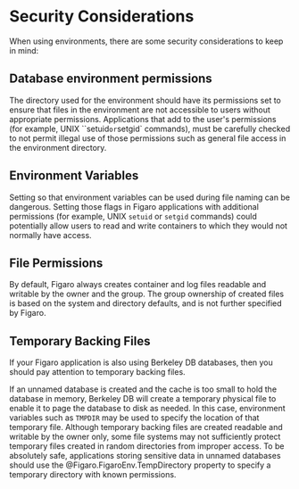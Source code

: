 # Security Considerations

When using environments, there are some security considerations to keep in mind:

## Database environment permissions

The directory used for the environment should have its permissions set to ensure that files in the environment are not accessible to users without appropriate permissions. Applications that add to the user's permissions (for example, UNIX ``setuid` or `setgid` commands), must be carefully checked to not permit illegal use of those permissions such as general file access in the environment directory.

## Environment Variables

Setting so that environment variables can be used during file naming can be dangerous. Setting those flags in Figaro applications with additional permissions (for example, UNIX `setuid` or `setgid` commands) could potentially allow users to read and write containers to which they would not normally have access.

## File Permissions

By default, Figaro always creates container and log files readable and writable by the owner and the group. The group ownership of created files is based on the system and directory defaults, and is not further specified by Figaro.


## Temporary Backing Files

If your Figaro application is also using Berkeley DB databases, then you should pay attention to temporary backing files.


If an unnamed database is created and the cache is too small to hold the database in memory, Berkeley DB will create a temporary physical file to enable it to page the database to disk as needed. In this case, environment variables such as `TMPDIR` may be used to specify the location of that temporary file. Although temporary backing files are created readable and writable by the owner only, some file systems may not sufficiently protect temporary files created in random directories from improper access. To be absolutely safe, applications storing sensitive data in unnamed databases should use the @Figaro.FigaroEnv.TempDirectory property to specify a temporary directory with known permissions.

